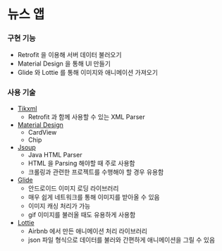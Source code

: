 # 뉴스 앱

### 구현 기능
- Retrofit 을 이용해 서버 데이터 불러오기
- Material Design 을 통해 UI 만들기
- Glide 와 Lottie 를 통해 이미지와 애니메이션 가져오기


### 사용 기술
- [Tikxml](https://github.com/Tickaroo/tikxml)
    - Retrofit 과 함께 사용할 수 있는 XML Parser
- [Material Design](https://m2.material.io/design)
    - CardView
    - Chip
- [Jsoup](https://jsoup.org/)
    - Java HTML Parser
    - HTML 을 Parsing 해야할 때 주로 사용함
    - 크롤링과 관련한 프로젝트를 수행해야 할 경우 유용함
- [Glide](https://bumptech.github.io/glide/)
    - 안드로이드 이미지 로딩 라이브러리
    - 매우 쉽게 네트워크를 통해 이미지를 받아올 수 있음
    - 이미지 캐싱 처리가 가능
    - gif 이미지를 불러올 때도 유용하게 사용함
- [Lottie](https://airbnb.io/lottie/#/)
    - Airbnb 에서 만든 애니메이션 처리 라이브러리
    - json 파일 형식으로 데이터를 불러와 간편하게 애니메이션을 그릴 수 있음